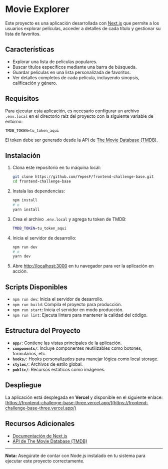 # Movie Explorer

Este proyecto es una aplicación desarrollada con [Next.js](https://nextjs.org/) que permite a los usuarios explorar películas, acceder a detalles de cada título y gestionar su lista de favoritos.

## Características

- Explorar una lista de películas populares.
- Buscar títulos específicos mediante una barra de búsqueda.
- Guardar películas en una lista personalizada de favoritos.
- Ver detalles completos de cada película, incluyendo sinopsis, calificación y género.

## Requisitos

Para ejecutar esta aplicación, es necesario configurar un archivo `.env.local` en el directorio raíz del proyecto con la siguiente variable de entorno:

```env
TMDB_TOKEN=tu_token_aqui
```

El token debe ser generado desde la API de [The Movie Database (TMDB)](https://www.themoviedb.org/).

## Instalación

1. Clona este repositorio en tu máquina local:

   ```bash
   git clone https://github.com/YepesF/frontend-challenge-base.git
   cd frontend-challenge-base
   ```

2. Instala las dependencias:

   ```bash
   npm install
   # o
   yarn install
   ```

3. Crea el archivo `.env.local` y agrega tu token de TMDB:

   ```bash
   TMDB_TOKEN=tu_token_aqui
   ```

4. Inicia el servidor de desarrollo:

   ```bash
   npm run dev
   # o
   yarn dev
   ```

5. Abre [http://localhost:3000](http://localhost:3000) en tu navegador para ver la aplicación en acción.

## Scripts Disponibles

- `npm run dev`: Inicia el servidor de desarrollo.
- `npm run build`: Compila el proyecto para producción.
- `npm run start`: Inicia el servidor en modo producción.
- `npm run lint`: Ejecuta linters para mantener la calidad del código.

## Estructura del Proyecto

- **`app/`**: Contiene las vistas principales de la aplicación.
- **`components/`**: Incluye componentes reutilizables como botones, formularios, etc.
- **`hooks/`**: Hooks personalizados para manejar lógica como local storage.
- **`styles/`**: Archivos de estilo global.
- **`public/`**: Recursos estáticos como imágenes.

## Despliegue

La aplicación está desplegada en **Vercel** y disponible en el siguiente enlace:  
[https://frontend-challenge-base-three.vercel.app/](https://frontend-challenge-base-three.vercel.app/)

## Recursos Adicionales

- [Documentación de Next.js](https://nextjs.org/docs)
- [API de The Movie Database (TMDB)](https://developers.themoviedb.org/3/getting-started)

---

**Nota:** Asegúrate de contar con Node.js instalado en tu sistema para ejecutar este proyecto correctamente.

